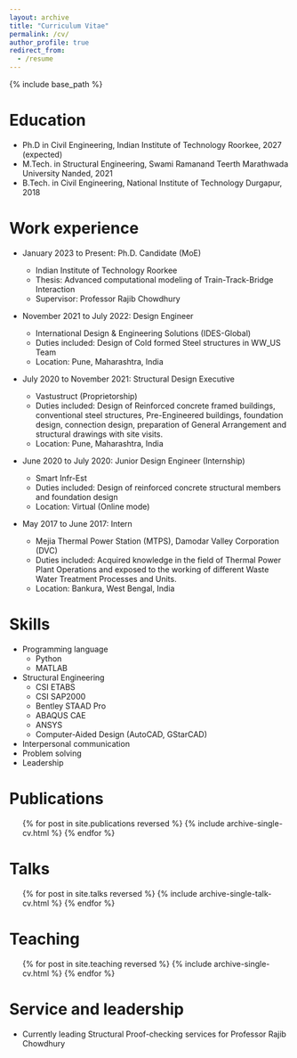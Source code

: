```yaml
---
layout: archive
title: "Curriculum Vitae"
permalink: /cv/
author_profile: true
redirect_from:
  - /resume
---
```


{% include base_path %}

Education
======
* Ph.D in Civil Engineering, Indian Institute of Technology Roorkee, 2027 (expected)
* M.Tech. in Structural Engineering, Swami Ramanand Teerth Marathwada University Nanded, 2021
* B.Tech. in Civil Engineering, National Institute of Technology Durgapur, 2018

Work experience
======
* January 2023 to Present: Ph.D. Candidate (MoE)
  * Indian Institute of Technology Roorkee
  * Thesis: Advanced computational modeling of Train-Track-Bridge Interaction 
  * Supervisor: Professor Rajib Chowdhury

* November 2021 to July 2022: Design Engineer
  * International Design & Engineering Solutions (IDES-Global)
  * Duties included: Design of Cold formed Steel structures in WW_US Team
  * Location: Pune, Maharashtra, India

* July 2020 to November 2021: Structural Design Executive
  * Vastustruct (Proprietorship)
  * Duties included: Design of Reinforced concrete framed buildings, conventional steel structures, Pre-Engineered buildings, foundation design, connection design, preparation of General Arrangement and structural drawings with site visits.
  * Location: Pune, Maharashtra, India

* June 2020 to July 2020: Junior Design Engineer (Internship)
  * Smart Infr-Est
  * Duties included: Design of reinforced concrete structural members and foundation design
  * Location: Virtual (Online mode)

* May 2017 to June 2017: Intern
  * Mejia Thermal Power Station (MTPS), Damodar Valley Corporation (DVC)
  * Duties included: Acquired knowledge in the field of Thermal Power Plant Operations and exposed to the working of different Waste Water Treatment Processes and Units.
  * Location: Bankura, West Bengal, India

Skills
======
* Programming language
  * Python
  * MATLAB
* Structural Engineering
  * CSI ETABS
  * CSI SAP2000
  * Bentley STAAD Pro
  * ABAQUS CAE
  * ANSYS
  * Computer-Aided Design (AutoCAD, GStarCAD)
* Interpersonal communication
* Problem solving
* Leadership

Publications
======
  <ul>{% for post in site.publications reversed %}
    {% include archive-single-cv.html %}
  {% endfor %}</ul>
  
Talks
======
  <ul>{% for post in site.talks reversed %}
    {% include archive-single-talk-cv.html  %}
  {% endfor %}</ul>
  
Teaching
======
  <ul>{% for post in site.teaching reversed %}
    {% include archive-single-cv.html %}
  {% endfor %}</ul>
  
Service and leadership
======
* Currently leading Structural Proof-checking services for Professor Rajib Chowdhury

